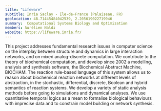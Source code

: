 ```yaml
---
title: "Lifeware"
subtitle: Inria Saclay - Île-de-France (Palaiseau, FR)
geolocation: 48.71445484042539, 2.205619022719946
summary:  Computational Systems Biology and Optimization 
members: Aurélien Naldi
website: https://lifeware.inria.fr/
---
```


This project addresses fundamental research issues in computer science on the interplay between structure and dynamics in
large interaction networks, and on mixed analog-discrete computation. We contribute to the theory of biochemical computation,
and develop since 2002 a modelling, analysis and synthesis software, the Biochemical Abstract Machine, BIOCHAM.
The reaction rule-based language of this system allows us to reason about biochemical reaction networks at different levels of
abstraction, in the stochastic, differential, discrete, Boolean and hybrid semantics of reaction systems.
We develop a variety of static analysis methods before going to simulations and dynamical analyses. We use quantitative temporal
logics as a mean to formalise biological behaviours with imprecise data and to constrain model building or network synthesis. 

